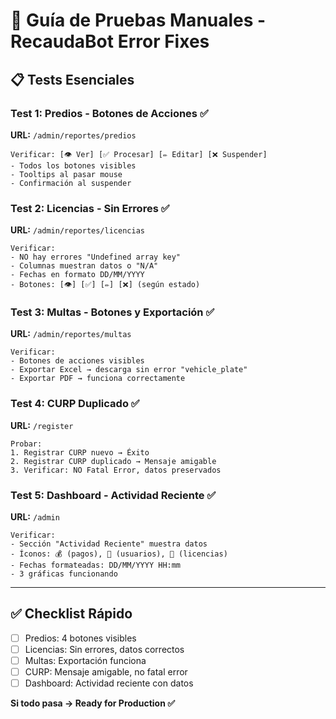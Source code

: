 # 🧪 Guía de Pruebas Manuales - RecaudaBot Error Fixes

## 📋 Tests Esenciales

### Test 1: Predios - Botones de Acciones ✅
**URL:** `/admin/reportes/predios`
```
Verificar: [👁️ Ver] [✅ Procesar] [✏️ Editar] [❌ Suspender]
- Todos los botones visibles
- Tooltips al pasar mouse
- Confirmación al suspender
```

### Test 2: Licencias - Sin Errores ✅
**URL:** `/admin/reportes/licencias`
```
Verificar:
- NO hay errores "Undefined array key"
- Columnas muestran datos o "N/A"
- Fechas en formato DD/MM/YYYY
- Botones: [👁️] [✅] [✏️] [❌] (según estado)
```

### Test 3: Multas - Botones y Exportación ✅
**URL:** `/admin/reportes/multas`
```
Verificar:
- Botones de acciones visibles
- Exportar Excel → descarga sin error "vehicle_plate"
- Exportar PDF → funciona correctamente
```

### Test 4: CURP Duplicado ✅
**URL:** `/register`
```
Probar:
1. Registrar CURP nuevo → Éxito
2. Registrar CURP duplicado → Mensaje amigable
3. Verificar: NO Fatal Error, datos preservados
```

### Test 5: Dashboard - Actividad Reciente ✅
**URL:** `/admin`
```
Verificar:
- Sección "Actividad Reciente" muestra datos
- Íconos: 💰 (pagos), 👤 (usuarios), 📄 (licencias)
- Fechas formateadas: DD/MM/YYYY HH:mm
- 3 gráficas funcionando
```

---

## ✅ Checklist Rápido
- [ ] Predios: 4 botones visibles
- [ ] Licencias: Sin errores, datos correctos
- [ ] Multas: Exportación funciona
- [ ] CURP: Mensaje amigable, no fatal error
- [ ] Dashboard: Actividad reciente con datos

**Si todo pasa → Ready for Production ✅**
